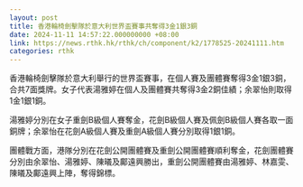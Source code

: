 ```yaml
---
layout: post
title: 香港輪椅劍擊隊於意大利世界盃賽事共奪得3金1銀3銅
date: 2024-11-11 14:57:22.000000000 +08:00
link: https://news.rthk.hk/rthk/ch/component/k2/1778525-20241111.htm
categories: rthk
---
```


香港輪椅劍擊隊於意大利舉行的世界盃賽事，在個人賽及團體賽奪得3金1銀3銅，合共7面獎牌。女子代表湯雅婷在個人及團體賽共奪得3金2銅佳績；余翠怡則取得1金1銀1銅。

湯雅婷分別在女子重劍B級個人賽奪金，花劍B級個人賽及佩劍B級個人賽各取一面銅牌；余翠怡在花劍A級個人賽及重劍A級個人賽分別取得1銀1銅。

團體戰方面，港隊分別在花劍公開團體賽及重劍公開團體賽順利奪金，花劍團體賽分別由余翠怡、湯雅婷、陳㬢及鄺遠興勝出，重劍公開團體賽由湯雅婷、林嘉雯、 陳㬢及鄺遠興上陣，奪得錦標。
